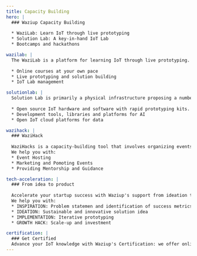 ```yaml
---
title: Capacity Building
hero: |
  ### Waziup Capacity Building
  
  * WaziLab: Learn IoT through live prototyping 
  * Solution Lab: A key-in-hand IoT Lab
  * Bootcamps and hackathons

wazilab: |
  The WaziLab is a platform for learning IoT through live prototyping. It simplifies the prototyping process for startups through better hardware accessibility, guided prototyping, IoT capacity building and initial business support for startups. It features:
  
  * Online courses at your own pace
  * Live prototyping and solution building
  * IoT Lab management

solutionlab: |
  Solution Lab is primarily a physical infrastructure proposing a number of technological resources: IoT, BigData/Cloud, Mobile/Edge, AI, Training and Computing resources. These resources are hardware, software and courses resources, and is packaged in an integrated and consistent way. The lab includes:
  
  * Open source IoT hardware and software with rapid prototyping kits.
  * Development tools, libraries and platforms for AI
  * Open IoT cloud platforms for data 

wazihack: |
  ### WaziHack
  
  WaziHacks is a capacity-building tool that involves organizing events where tech enthusiasts come together to solve specific challenges. These events include courses and hands-on activities.
  We help you with:
  * Event Hosting
  * Marketing and Pomoting Events 
  * Providing Mentorship and Guidance

tech-acceleration: |
  ### From idea to product
  
  Accelerate your startup success with Waziup's support from ideation to market launch. Develop a customer-centric MVP and stand out with a clear value proposition using our business model canvas.
  We help you with:
  * INSPIRATION: Problem statemen and identification of success metrics
  * IDEATION: Sustainable and innovative solution idea
  * IMPLEMENTATION: Iterative prototyping
  * GROWTH HACK: Scale-up and investment

certification: |
  ### Get Certified
  Advance your IoT knowledge with Waziup's Certification: we offer online tutorials, webinars, and hands-on training for individuals, institutes, and SMEs of all skill levels. Start your journey to IoT mastery today!
---
```




